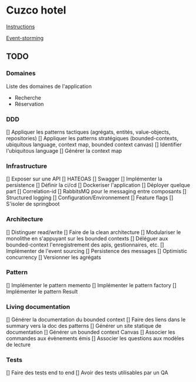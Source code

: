 # Cuzco hotel

[Instructions](INSTRUCTIONS.md)

[Event-storming](https://miro.com/app/board/uXjVOTn_Ln0=/)

## TODO

### Domaines

Liste des domaines de l'application

- Recherche
- Réservation

### DDD

[] Appliquer les patterns tactiques (agrégats, entités, value-objects, repositories)
[] Appliquer les patterns stratégiques (bounded-contexts, ubiquitous language, context map, bounded context canvas)
[] Identifier l'ubiquitous language
[] Générer la context map

### Infrastructure

[] Exposer sur une API
[] HATEOAS
[] Swagger
[] Implémenter la persistence
[] Définir la ci/cd
[] Dockeriser l'application
[] Déployer quelque part
[] Correlation-id
[] RabbitsMQ pour le messaging entre composants
[] Structured logging
[] Configuration/Environnement
[] Feature flags
[] S'isoler de springboot

### Architecture

[] Distinguer read/write
[] Faire de la clean architecture
[] Modulariser le monolithe en s'appuyant sur les bounded contexts
[] Déléguer aux bounded-context l'enregistrement des apis, gestionnaires, etc.
[] Implémenter de l'event sourcing
[] Persistence des messages
[] Optimistic concurrency
[] Versionner les agrégats

### Pattern

[] Implémenter le pattern memento
[] Implémenter le pattern factory
[] Implémenter le pattern Result

### Living documentation

[] Générer la documentation du bounded context
[] Faire des liens dans le summary vers la doc des patterns
[] Générer un site statique de documentation
[] Générer un bounded context Canvas
[] Associer les commandes aux évènements émis
[] Associer les questions aux modèles de lecture

### Tests

[] Faire des tests end to end
[] Avoir des tests utilisables par un QA